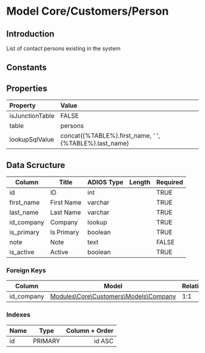 # Model Core/Customers/Person

## Introduction

List of contact persons existing in the system

## Constants

## Properties

| Property        | Value                                                  |
| :-------------- | :----------------------------------------------------- |
| isJunctionTable | FALSE                                                  |
| table           | persons                                                |
| lookupSqlValue  | concat({%TABLE%}.first_name, ' ', {%TABLE%}.last_name) |

## Data Scructure

| Column     | Title      | ADIOS Type | Length | Required |
| ---------- | ---------- | ---------- | ------ | -------- |
| id         | ID         | int        |        | TRUE     |
| first_name | First Name | varchar    |        | TRUE     |
| last_name  | Last Name  | varchar    |        | TRUE     |
| id_company | Company    | lookup     |        | TRUE     |
| is_primary | Is Primary | boolean    |        | TRUE     |
| note       | Note       | text       |        | FALSE    |
| is_active  | Active     | boolean    |        | TRUE     |

### Foreign Keys

| Column     | Model                                               | Relation | OnUpdate | OnDelete |
| ---------- | --------------------------------------------------- | -------- | -------- | -------- |
| id_company | [Modules\Core\Customers\Models\Company](Company.md) | 1:1      | Cascade  | Restrict |

### Indexes

| Name |  Type   | Column + Order |
| :--- | :-----: | -------------: |
| id   | PRIMARY |         id ASC |
